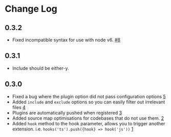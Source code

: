 # Change Log

## 0.3.2
- Fixed incompatible syntax for use with node v6. [#8](https://github.com/jackmellis/require-extension-hooks/pull/8)

## 0.3.1
- Include should be either-y.

## 0.3.0
- Fixed a bug where the plugin option did not pass configuration options [5](https://github.com/jackmellis/require-extension-hooks/issues/5)
- Added `include` and `exclude` options so you can easily filter out irrelevant files [4](https://github.com/jackmellis/require-extension-hooks/issues/4)
- Plugins are automatically pushed when registered [3](https://github.com/jackmellis/require-extension-hooks/issues/3)
- Added source map optimisations for codebases that do not use them. [2](https://github.com/jackmellis/require-extension-hooks/issues/2)
- Added `hook` method to the hook parameter, allows you to trigger another extension. i.e. `hooks('ts').push({hook} => hook('js'))` [1](https://github.com/jackmellis/require-extension-hooks/issues/1)
